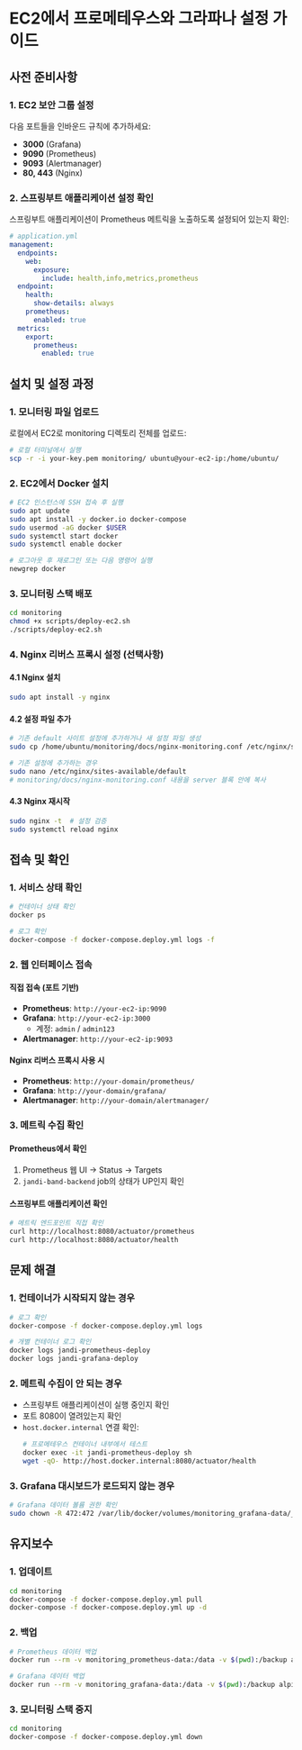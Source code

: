 # EC2에서 프로메테우스와 그라파나 설정 가이드

## 사전 준비사항

### 1. EC2 보안 그룹 설정
다음 포트들을 인바운드 규칙에 추가하세요:
- **3000** (Grafana)
- **9090** (Prometheus) 
- **9093** (Alertmanager)
- **80, 443** (Nginx)

### 2. 스프링부트 애플리케이션 설정 확인
스프링부트 애플리케이션이 Prometheus 메트릭을 노출하도록 설정되어 있는지 확인:

```yaml
# application.yml
management:
  endpoints:
    web:
      exposure:
        include: health,info,metrics,prometheus
  endpoint:
    health:
      show-details: always
    prometheus:
      enabled: true
  metrics:
    export:
      prometheus:
        enabled: true
```

## 설치 및 설정 과정

### 1. 모니터링 파일 업로드
로컬에서 EC2로 monitoring 디렉토리 전체를 업로드:

```bash
# 로컬 터미널에서 실행
scp -r -i your-key.pem monitoring/ ubuntu@your-ec2-ip:/home/ubuntu/
```

### 2. EC2에서 Docker 설치
```bash
# EC2 인스턴스에 SSH 접속 후 실행
sudo apt update
sudo apt install -y docker.io docker-compose
sudo usermod -aG docker $USER
sudo systemctl start docker
sudo systemctl enable docker

# 로그아웃 후 재로그인 또는 다음 명령어 실행
newgrep docker
```

### 3. 모니터링 스택 배포
```bash
cd monitoring
chmod +x scripts/deploy-ec2.sh
./scripts/deploy-ec2.sh
```

### 4. Nginx 리버스 프록시 설정 (선택사항)

#### 4.1 Nginx 설치
```bash
sudo apt install -y nginx
```

#### 4.2 설정 파일 추가
```bash
# 기존 default 사이트 설정에 추가하거나 새 설정 파일 생성
sudo cp /home/ubuntu/monitoring/docs/nginx-monitoring.conf /etc/nginx/sites-available/monitoring

# 기존 설정에 추가하는 경우
sudo nano /etc/nginx/sites-available/default
# monitoring/docs/nginx-monitoring.conf 내용을 server 블록 안에 복사
```

#### 4.3 Nginx 재시작
```bash
sudo nginx -t  # 설정 검증
sudo systemctl reload nginx
```

## 접속 및 확인

### 1. 서비스 상태 확인
```bash
# 컨테이너 상태 확인
docker ps

# 로그 확인
docker-compose -f docker-compose.deploy.yml logs -f
```

### 2. 웹 인터페이스 접속

#### 직접 접속 (포트 기반)
- **Prometheus**: `http://your-ec2-ip:9090`
- **Grafana**: `http://your-ec2-ip:3000`
  - 계정: `admin` / `admin123`
- **Alertmanager**: `http://your-ec2-ip:9093`

#### Nginx 리버스 프록시 사용 시
- **Prometheus**: `http://your-domain/prometheus/`
- **Grafana**: `http://your-domain/grafana/`
- **Alertmanager**: `http://your-domain/alertmanager/`

### 3. 메트릭 수집 확인

#### Prometheus에서 확인
1. Prometheus 웹 UI → Status → Targets
2. `jandi-band-backend` job의 상태가 UP인지 확인

#### 스프링부트 애플리케이션 확인
```bash
# 메트릭 엔드포인트 직접 확인
curl http://localhost:8080/actuator/prometheus
curl http://localhost:8080/actuator/health
```

## 문제 해결

### 1. 컨테이너가 시작되지 않는 경우
```bash
# 로그 확인
docker-compose -f docker-compose.deploy.yml logs

# 개별 컨테이너 로그 확인
docker logs jandi-prometheus-deploy
docker logs jandi-grafana-deploy
```

### 2. 메트릭 수집이 안 되는 경우
- 스프링부트 애플리케이션이 실행 중인지 확인
- 포트 8080이 열려있는지 확인
- `host.docker.internal` 연결 확인:
  ```bash
  # 프로메테우스 컨테이너 내부에서 테스트
  docker exec -it jandi-prometheus-deploy sh
  wget -qO- http://host.docker.internal:8080/actuator/health
  ```

### 3. Grafana 대시보드가 로드되지 않는 경우
```bash
# Grafana 데이터 볼륨 권한 확인
sudo chown -R 472:472 /var/lib/docker/volumes/monitoring_grafana-data/_data
```

## 유지보수

### 1. 업데이트
```bash
cd monitoring
docker-compose -f docker-compose.deploy.yml pull
docker-compose -f docker-compose.deploy.yml up -d
```

### 2. 백업
```bash
# Prometheus 데이터 백업
docker run --rm -v monitoring_prometheus-data:/data -v $(pwd):/backup alpine tar czf /backup/prometheus-backup.tar.gz /data

# Grafana 데이터 백업
docker run --rm -v monitoring_grafana-data:/data -v $(pwd):/backup alpine tar czf /backup/grafana-backup.tar.gz /data
```

### 3. 모니터링 스택 중지
```bash
cd monitoring
docker-compose -f docker-compose.deploy.yml down
``` 